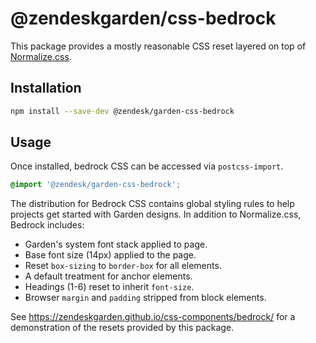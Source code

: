 # @zendeskgarden/css-bedrock

This package provides a mostly reasonable CSS reset layered on top of
[Normalize.css](http://necolas.github.io/normalize.css/).

## Installation

```sh
npm install --save-dev @zendesk/garden-css-bedrock
```

## Usage

Once installed, bedrock CSS can be accessed via `postcss-import`.

```css
@import '@zendesk/garden-css-bedrock';
```

The distribution for Bedrock CSS contains global styling rules to help
projects get started with Garden designs. In addition to Normalize.css,
Bedrock includes:

* Garden's system font stack applied to page.
* Base font size (14px) applied to the page.
* Reset `box-sizing` to `border-box` for all elements.
* A default treatment for anchor elements.
* Headings (1-6) reset to inherit `font-size`.
* Browser `margin` and `padding` stripped from block elements.

See https://zendeskgarden.github.io/css-components/bedrock/ for a
demonstration of the resets provided by this package.
